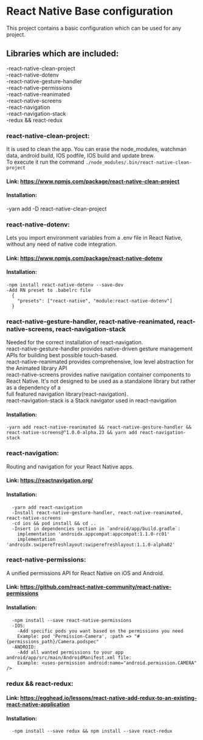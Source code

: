 # React Native Base configuration
This project contains a basic configuration which can be used for any project.

## Libraries which are included:
-react-native-clean-project  
-react-native-dotenv  
-react-native-gesture-handler  
-react-native-permissions  
-react-native-reanimated  
-react-native-screens  
-react-navigation  
-react-navigation-stack  
-redux && react-redux  

### react-native-clean-project:
It is used to clean the app. You can erase the node_modules, watchman data, android build, IOS podfile, IOS build
and update brew.  
To execute it run the command `./node_modules/.bin/react-native-clean-project`
#### Link: https://www.npmjs.com/package/react-native-clean-project
#### Installation:
  -yarn add -D react-native-clean-project

### react-native-dotenv:
Lets you import environment variables from a .env file in React Native, without any need of native code integration.
#### Link: https://www.npmjs.com/package/react-native-dotenv
#### Installation:
    -npm install react-native-dotenv --save-dev  
    -Add RN preset to .babelrc file
      {
        "presets": ["react-native", "module:react-native-dotenv"]
      }

### react-native-gesture-handler, react-native-reanimated, react-native-screens, react-navigation-stack
  Needed for the correct installation of react-navigation.    
    react-native-gesture-handler provides native-driven gesture management APIs for building best possible touch-based.  
    react-native-reanimated provides comprehensive, low level abstraction for the Animated library API  
    react-native-screens provides native navigation container components to React Native. It's not designed to be used as a standalone library but rather as a dependency of a  
  full featured navigation library(react-navigation).  
    react-navigation-stack is a Stack navigator used in react-navigation  

#### Installation:
    -yarn add react-native-reanimated && react-native-gesture-handler && react-native-screens@^1.0.0-alpha.23 && yarn add react-navigation-stack

### react-navigation:
Routing and navigation for your React Native apps.
#### Link: https://reactnavigation.org/

#### Installation:
      -yarn add react-navigation  
      -Install react-native-gesture-handler, react-native-reanimated, react-native-screens  
      -cd ios && pod install && cd ..  
      -Insert in dependencies section in `android/app/build.gradle`:  
        implementation 'androidx.appcompat:appcompat:1.1.0-rc01'  
        implementation 'androidx.swiperefreshlayout:swiperefreshlayout:1.1.0-alpha02'

### react-native-permissions:
A unified permissions API for React Native on iOS and Android.
#### Link: https://github.com/react-native-community/react-native-permissions
#### Installation:
      -npm install --save react-native-permissions  
      -IOS:  
        -Add specific pods you want based on the permissions you need  
        Example: pod 'Permission-Camera', :path => "#{permissions_path}/Camera.podspec"  
      -ANDROID:
        -Add all wanted permissions to your app android/app/src/main/AndroidManifest.xml file:  
        Example: <uses-permission android:name="android.permission.CAMERA" />  

### redux && react-redux:
#### Link: https://egghead.io/lessons/react-native-add-redux-to-an-existing-react-native-application
#### Installation:
      -npm install --save redux && npm install --save react-redux
